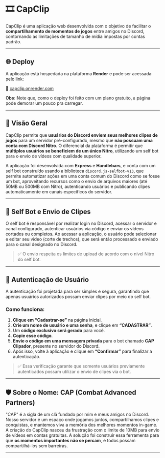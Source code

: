 # 🎞️ CapClip

CapClip é uma aplicação web desenvolvida com o objetivo de facilitar o **compartilhamento de momentos de jogos** entre amigos no Discord, contornando as limitações de tamanho de mídia impostas por contas padrão.

---

## 🌐 Deploy

A aplicação está hospedada na plataforma **Render** e pode ser acessada pelo link:

🔗 [capclip.onrender.com](https://capclip.onrender.com)

**Obs:** Note que, como o deploy foi feito com um plano gratuito, a página pode demorar um pouco pra carregar.

---

## 🚀 Visão Geral

CapClip permite que **usuários do Discord enviem seus melhores clipes de jogos** para um servidor pré-configurado, mesmo que **não possuam uma conta com Discord Nitro**. O diferencial da plataforma é permitir que **múltiplos usuários se beneficiem de um único Nitro**, utilizando um self bot para o envio de vídeos com qualidade superior.

A aplicação foi desenvolvida com **Express** e **Handlebars**, e conta com um self bot construído usando a biblioteca `discord.js-selfbot-v13`, que permite automatizar ações em uma conta comum do Discord como se fosse um bot, aproveitando recursos como o envio de arquivos maiores (até 50MB ou 500MB com Nitro), autenticando usuários e publicando clipes automaticamente em canais específicos do servidor.

---

## 🤖 Self Bot e Envio de Clipes

O self bot é responsável por realizar login no Discord, acessar o servidor e canal configurado, autenticar usuários via código e enviar os vídeos cortados ou completos. Ao acessar a aplicação, o usuário pode selecionar e editar seu vídeo (corte de trechos), que será então processado e enviado para o canal designado no Discord.

> ✅ O envio respeita os limites de upload de acordo com o nível Nitro do self bot.

---

## 🔐 Autenticação de Usuário

A autenticação foi projetada para ser simples e segura, garantindo que apenas usuários autorizados possam enviar clipes por meio do self bot.

### Como funciona:

1. **Clique em “Cadastrar-se”** na página inicial.
2. **Crie um nome de usuário e uma senha**, e clique em **“CADASTRAR”**.
3. Um **código exclusivo será gerado** para você.
4. **Copie esse código**.
5. **Envie o código em uma mensagem privada** para o bot chamado **CAP Clipador**, presente no servidor do Discord.
6. Após isso, volte à aplicação e clique em **“Confirmar”** para finalizar a autenticação.

> ✅ Essa verificação garante que somente usuários previamente autenticados possam utilizar o envio de clipes via o bot.

---

## 🛡️ Sobre o Nome: CAP (Combat Advanced Partners)

"CAP" é a sigla de um clã fundado por mim e meus amigos no Discord. Nosso servidor é um espaço onde jogamos juntos, compartilhamos clipes e conquistas, e mantemos viva a memória dos melhores momentos in-game. A criação do CapClip nasceu da frustração com o limite de 10MB para envio de vídeos em contas gratuitas. A solução foi construir essa ferramenta para que **os momentos importantes não se percam**, e todos possam compartilhá-los sem barreiras.

---
